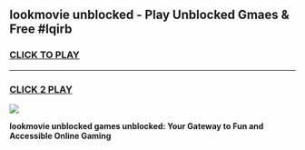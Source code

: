 
## lookmovie unblocked - Play Unblocked Gmaes & Free #lqirb
<h3>
<a href="https://news.freeplayer.one?title=lookmovie_unblocked&ref=03M">CLICK TO PLAY</a></h3>
<hr>

<h3>
<a href="https://news.freeplayer.one?title=lookmovie_unblocked&ref=03M">CLICK 2 PLAY</a>
  
</h3>

<a href="https://news.freeplayer.one?title=lookmovie_unblocked&ref=03M"><img src="https://clearcache.store/games.png"></a>


**lookmovie unblocked games unblocked: Your Gateway to Fun and Accessible Online Gaming**
